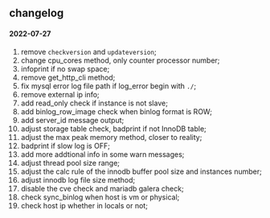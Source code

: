 
## changelog

#### 2022-07-27

1. remove `checkversion` and `updateversion`;
2. change cpu_cores method, only counter processor number;
3. infoprint if no swap space;
4. remove get_http_cli method;
5. fix mysql error log file path if log_error begin with `./`;
6. remove external ip info;
7. add read_only check if instance is not slave;
8. add binlog_row_image check when binlog format is ROW;
9. add server_id message output;
10. adjust storage table check, badprint if not InnoDB table;
11. adjust the max peak memory method, closer to reality;
12. badprint if slow log is OFF;
13. add more addtional info in some warn messages;
14. adjust thread pool size range;
15. adjust the calc rule of the innodb buffer pool size and instances number;
16. adjust innodb log file size method;
17. disable the cve check and mariadb galera check;
18. check sync_binlog when host is vm or physical;
19. check host ip whether in locals or not;

